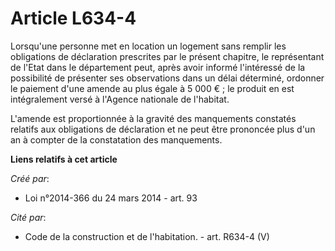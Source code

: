# Article L634-4

Lorsqu'une personne met en location un logement sans remplir les obligations de déclaration prescrites par le présent
chapitre, le représentant de l'Etat dans le département peut, après avoir informé l'intéressé de la possibilité de présenter
ses observations dans un délai déterminé, ordonner le paiement d'une amende au plus égale à 5 000 € ; le produit en est
intégralement versé à l'Agence nationale de l'habitat. 

L'amende est proportionnée à la gravité des manquements constatés relatifs aux obligations de déclaration et ne peut être
prononcée plus d'un an à compter de la constatation des manquements.

**Liens relatifs à cet article**

_Créé par_:

  - Loi n°2014-366 du 24 mars 2014 - art. 93

_Cité par_:

  - Code de la construction et de l'habitation. - art. R634-4 (V)
